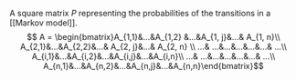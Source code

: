 A square matrix $P$ representing the probabilities of the transitions in a [[Markov model]].
$$
A = \begin{bmatrix}A_{1,1}&...&A_{1,2} &...&A_{1, j}&...& A_{1, n}\\ 
A_{2,1}&...&A_{2,2}&...& A_{2, j}&...& A_{2, n} \\ 
...& ...&...&...&...&...& ...\\
A_{i,1}&...&A_{i,2}&...&A_{i,j}&...&A_{i,n}\\
...& ...&...&...&...&...& ...\\
A_{n,1}&...&A_{n,2}&...&A_{n,j}&...&A_{n,n}\end{bmatrix}$$
